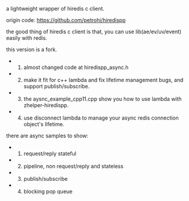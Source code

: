 a lightweight wrapper of hiredis c client.

origin code: https://github.com/petrohi/hiredispp

the good thing of hiredis c client is that, you can use lib(ae/ev/uv/event) easily with redis.

this version is a fork.

* 1. almost changed code at hiredispp_async.h

* 2. make it fit for c++ lambda and fix lifetime management bugs, and support publish/subscribe.

* 3. the aysnc_example_cpp11.cpp show you how to use lambda with zhelper-hiredispp.

* 4. use disconnect lambda to manage your async redis connection object's lifetime.

there are async samples to show:
* 1. request/reply stateful
* 2. pipeline, non request/reply and stateless
* 3. publish/subscribe
* 4. blocking pop queue
